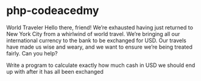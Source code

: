 # php-codeacedmy
World Traveler
Hello there, friend! We’re exhausted having just returned to New York City from a whirlwind of world travel. We’re bringing all our international currency to the bank to be exchanged for USD. Our travels have made us wise and weary, and we want to ensure we’re being treated fairly. Can you help?

Write a program to calculate exactly how much cash in USD we should end up with after it has all been exchanged



<?php
  
$riel = 2103942;
$kyat = 19092;
$krones = 109;
$lek = 9094;

echo "At the start of transaction we had $riel riel, $kyat kyat, $krones krones, and $lek lek.";

$Riel_to_USD= 0.00026*$riel;
$Kyat_to_USD= 0.00066*$kyat;
$Krones_to_USD= 0.11*$krones;
$Lek_to_USD= 0.0090*$lek;

echo "\n
remaining ${riel} riel are:$Riel_to_USD usd. 
\n
remaining ${kyat} riel are:$Kyat_to_USD usd.
\n
remaining ${krones} krones are:$Krones_to_USD usd.
\n
remaining ${lek} lek are $Lek_to_USD usd.";

$final_amount = $Riel_to_USD + $Kyat_to_USD + $Krones_to_USD + $Lek_to_USD-4;

echo "\n\nAfter deducting the transactions fees, you'll be recieving $final_amount usd.";

